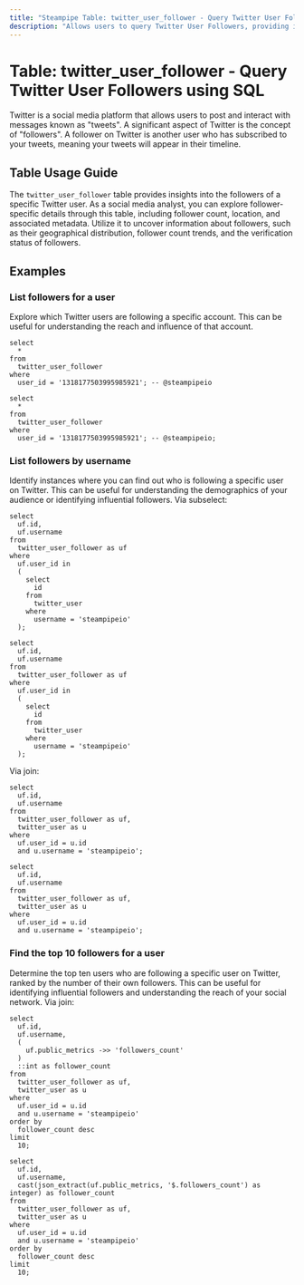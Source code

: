 ```yaml
---
title: "Steampipe Table: twitter_user_follower - Query Twitter User Followers using SQL"
description: "Allows users to query Twitter User Followers, providing insights into the followers of a specific Twitter user."
---
```


# Table: twitter_user_follower - Query Twitter User Followers using SQL

Twitter is a social media platform that allows users to post and interact with messages known as "tweets". A significant aspect of Twitter is the concept of "followers". A follower on Twitter is another user who has subscribed to your tweets, meaning your tweets will appear in their timeline.

## Table Usage Guide

The `twitter_user_follower` table provides insights into the followers of a specific Twitter user. As a social media analyst, you can explore follower-specific details through this table, including follower count, location, and associated metadata. Utilize it to uncover information about followers, such as their geographical distribution, follower count trends, and the verification status of followers.

## Examples

### List followers for a user
Explore which Twitter users are following a specific account. This can be useful for understanding the reach and influence of that account.

```sql+postgres
select
  *
from
  twitter_user_follower
where
  user_id = '1318177503995985921'; -- @steampipeio
```

```sql+sqlite
select
  *
from
  twitter_user_follower
where
  user_id = '1318177503995985921'; -- @steampipeio;
```

### List followers by username
Identify instances where you can find out who is following a specific user on Twitter. This can be useful for understanding the demographics of your audience or identifying influential followers.
Via subselect:

```sql+postgres
select
  uf.id,
  uf.username
from
  twitter_user_follower as uf
where
  uf.user_id in
  (
    select
      id
    from
      twitter_user
    where
      username = 'steampipeio'
  );
```

```sql+sqlite
select
  uf.id,
  uf.username
from
  twitter_user_follower as uf
where
  uf.user_id in
  (
    select
      id
    from
      twitter_user
    where
      username = 'steampipeio'
  );
```

Via join:
```sql+postgres
select
  uf.id,
  uf.username
from
  twitter_user_follower as uf,
  twitter_user as u
where
  uf.user_id = u.id
  and u.username = 'steampipeio';
```

```sql+sqlite
select
  uf.id,
  uf.username
from
  twitter_user_follower as uf,
  twitter_user as u
where
  uf.user_id = u.id
  and u.username = 'steampipeio';
```

### Find the top 10 followers for a user
Determine the top ten users who are following a specific user on Twitter, ranked by the number of their own followers. This can be useful for identifying influential followers and understanding the reach of your social network.
Via join:

```sql+postgres
select
  uf.id,
  uf.username,
  (
    uf.public_metrics ->> 'followers_count'
  )
  ::int as follower_count
from
  twitter_user_follower as uf,
  twitter_user as u
where
  uf.user_id = u.id
  and u.username = 'steampipeio'
order by
  follower_count desc
limit
  10;
```

```sql+sqlite
select
  uf.id,
  uf.username,
  cast(json_extract(uf.public_metrics, '$.followers_count') as integer) as follower_count
from
  twitter_user_follower as uf,
  twitter_user as u
where
  uf.user_id = u.id
  and u.username = 'steampipeio'
order by
  follower_count desc
limit
  10;
```